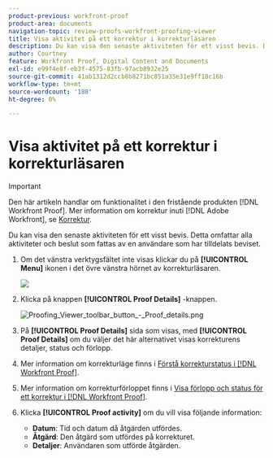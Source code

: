 ```yaml
---
product-previous: workfront-proof
product-area: documents
navigation-topic: review-proofs-workfront-proofing-viewer
title: Visa aktivitet på ett korrektur i korrekturläsaren
description: Du kan visa den senaste aktiviteten för ett visst bevis. Detta omfattar alla aktiviteter och beslut som fattas av en användare som har tilldelats beviset.
author: Courtney
feature: Workfront Proof, Digital Content and Documents
exl-id: e99f4e8f-eb3f-4575-83fb-97acb8932e25
source-git-commit: 41ab1312d2ccb8b8271bc851a35e31e9ff18c16b
workflow-type: tm+mt
source-wordcount: '188'
ht-degree: 0%

---
```


# Visa aktivitet på ett korrektur i korrekturläsaren

>[!IMPORTANT]
>
>Den här artikeln handlar om funktionalitet i den fristående produkten [!DNL Workfront Proof]. Mer information om korrektur inuti [!DNL Adobe Workfront], se [Korrektur](../../../review-and-approve-work/proofing/proofing.md).

Du kan visa den senaste aktiviteten för ett visst bevis. Detta omfattar alla aktiviteter och beslut som fattas av en användare som har tilldelats beviset.

1. Om det vänstra verktygsfältet inte visas klickar du på **[!UICONTROL Menu]** ikonen i det övre vänstra hörnet av korrekturläsaren.

   ![](assets/menu-icon-in-proofing-viewer-350x188.png)

1. Klicka på knappen **[!UICONTROL Proof Details]** -knappen.

   ![Proofing_Viewer_toolbar_button_-_Proof_details.png](assets/proofing-viewer-toolbar-button---proof-details.png)

1. På **[!UICONTROL Proof Details]** sida som visas, med **[!UICONTROL Proof Details]** om du väljer det här alternativet visas korrekturens detaljer, status och förlopp.

1. Mer information om korrekturläge finns i [Förstå korrekturstatus i [!DNL Workfront Proof]](../../../workfront-proof/wp-work-proofsfiles/manage-your-work/proof-state.md).

1. Mer information om korrekturförloppet finns i [Visa förlopp och status för ett korrektur i [!DNL Workfront Proof]](../../../workfront-proof/wp-work-proofsfiles/manage-your-work/view-progress-and-status-of-proof.md).
1. Klicka **[!UICONTROL Proof activity]** om du vill visa följande information:

   * **Datum**: Tid och datum då åtgärden utfördes.
   * **Åtgärd**: Den åtgärd som utfördes på korrekturet.
   * **Detaljer**: Användaren som utförde åtgärden.
